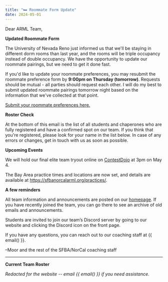 ```yaml
---
title: "🛏️ Roommate Form Update"
date: 2024-05-01
---
```


Dear ARML Team,

**Updated Roommate Form**

The University of Nevada Reno just informed us that we'll be staying in
different dorm rooms than last year, and the rooms will be triple occupancy
instead of double occupancy. We have the opportunity to update our roommate
pairings, but we need to get it done fast.

If you'd like to update your roommate preferences, you may resubmit the roommate
preference form by **9:00pm on Thursday (tomorrow)**. 
Requests should be mutual - all parties should request each other.
I will do my best to submit updated roommate pairings tomorrow night based on
the information that we've collected at that point.

[Submit your roommate preferences here.](https://forms.gle/KfR9CsAxP2rT6AoX6)

**Roster Check**

At the bottom of this email is the list of all students and chaperones who are
fully registered and have a confirmed spot on our team. If you think that you're
registered, please look for your name in the list below. In case of any errors
or changes, get in touch with us as soon as possible.

**Upcoming Events**

We will hold our final elite team tryout online on
[ContestDojo](https://contestdojo.com/) at 3pm on May 4.

The Bay Area practice times and locations are now set, and details are available
at https://sfbanorcalarml.org/practices/.

**A few reminders**

All team information and announcements are posted on our [homepage](/).
If you have recently joined the team, you can go there to see an archive of old
emails and announcements.

Students are invited to join our team’s Discord server by going to our website and clicking the Discord icon on the front page.

If you have any questions, you can reach out to our coaching staff at
{{ email() }}.

–Moor and the rest of the SFBA/NorCal coaching staff

---

**Current Team Roster**

*Redacted for the website -- email {{ email() }} if you need
assistance.*
